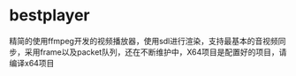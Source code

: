 # bestplayer
精简的使用ffmpeg开发的视频播放器，使用sdl进行渲染，支持最基本的音视频同步，采用frame以及packet队列，还在不断维护中，X64项目是配置好的项目，请编译x64项目
